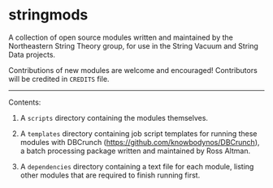 # stringmods
A collection of open source modules written and maintained by the Northeastern String Theory group, for use in the String Vacuum and String Data projects.

Contributions of new modules are welcome and encouraged! Contributors will be credited in `CREDITS` file.

------------------------------------------------------------------------------------------------------------

Contents:

1) A `scripts` directory containing the modules themselves.

2) A `templates` directory containing job script templates for running these modules with DBCrunch (https://github.com/knowbodynos/DBCrunch), a batch processing package written and maintained by Ross Altman.

3) A `dependencies` directory containing a text file for each module, listing other modules that are required to finish running first.

